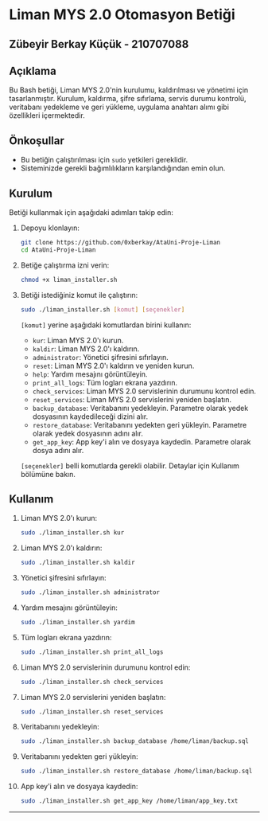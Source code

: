 # Liman MYS 2.0 Otomasyon Betiği

## Zübeyir Berkay Küçük - 210707088

## Açıklama

Bu Bash betiği, Liman MYS 2.0'nin kurulumu, kaldırılması ve yönetimi için tasarlanmıştır. Kurulum, kaldırma, şifre sıfırlama, servis durumu kontrolü, veritabanı yedekleme ve geri yükleme, uygulama anahtarı alımı gibi özellikleri içermektedir.

## Önkoşullar

- Bu betiğin çalıştırılması için `sudo` yetkileri gereklidir.
- Sisteminizde gerekli bağımlılıkların karşılandığından emin olun.

## Kurulum

Betiği kullanmak için aşağıdaki adımları takip edin:

1. Depoyu klonlayın:

    ```bash
    git clone https://github.com/0xberkay/AtaUni-Proje-Liman
    cd AtaUni-Proje-Liman
    ```

2. Betiğe çalıştırma izni verin:

    ```bash
    chmod +x liman_installer.sh
    ```

3. Betiği istediğiniz komut ile çalıştırın:

    ```bash
    sudo ./liman_installer.sh [komut] [seçenekler]
    ```

    `[komut]` yerine aşağıdaki komutlardan birini kullanın:
    - `kur`: Liman MYS 2.0'ı kurun.
    - `kaldir`: Liman MYS 2.0'ı kaldırın.
    - `administrator`: Yönetici şifresini sıfırlayın.
    - `reset`: Liman MYS 2.0'ı kaldırın ve yeniden kurun.
    - `help`: Yardım mesajını görüntüleyin.
    - `print_all_logs`: Tüm logları ekrana yazdırın.
    - `check_services`: Liman MYS 2.0 servislerinin durumunu kontrol edin.
    - `reset_services`: Liman MYS 2.0 servislerini yeniden başlatın.
    - `backup_database`: Veritabanını yedekleyin. Parametre olarak yedek dosyasının kaydedileceği dizini alır.
    - `restore_database`: Veritabanını yedekten geri yükleyin. Parametre olarak yedek dosyasının adını alır.
    - `get_app_key`: App key'i alın ve dosyaya kaydedin. Parametre olarak dosya adını alır.

    `[seçenekler]` belli komutlarda gerekli olabilir. Detaylar için Kullanım bölümüne bakın.

## Kullanım

1. Liman MYS 2.0'ı kurun:

    ```bash
    sudo ./liman_installer.sh kur
    ```

2. Liman MYS 2.0'ı kaldırın:

    ```bash
    sudo ./liman_installer.sh kaldir
    ```

3. Yönetici şifresini sıfırlayın:

    ```bash
    sudo ./liman_installer.sh administrator
    ```

4. Yardım mesajını görüntüleyin:

    ```bash
    sudo ./liman_installer.sh yardim
    ```
5. Tüm logları ekrana yazdırın:

    ```bash
    sudo ./liman_installer.sh print_all_logs
    ```
6. Liman MYS 2.0 servislerinin durumunu kontrol edin:

    ```bash
    sudo ./liman_installer.sh check_services
    ```
7. Liman MYS 2.0 servislerini yeniden başlatın:

    ```bash
    sudo ./liman_installer.sh reset_services
    ```
8. Veritabanını yedekleyin:

    ```bash
    sudo ./liman_installer.sh backup_database /home/liman/backup.sql
    ```
9. Veritabanını yedekten geri yükleyin:

    ```bash
    sudo ./liman_installer.sh restore_database /home/liman/backup.sql
    ```
10. App key'i alın ve dosyaya kaydedin:

    ```bash
    sudo ./liman_installer.sh get_app_key /home/liman/app_key.txt
    ```


---
